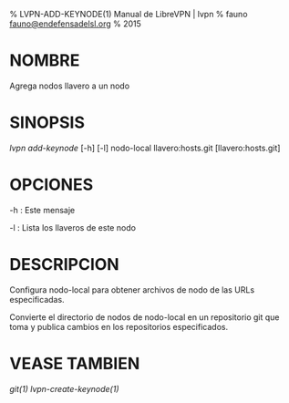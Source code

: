 % LVPN-ADD-KEYNODE(1) Manual de LibreVPN | lvpn
% fauno <fauno@endefensadelsl.org>
% 2015

# NOMBRE

Agrega nodos llavero a un nodo


# SINOPSIS

_lvpn add-keynode_ [-h] [-l] nodo-local llavero:hosts.git [llavero:hosts.git]


# OPCIONES

-h
:    Este mensaje

-l
:    Lista los llaveros de este nodo


# DESCRIPCION

Configura nodo-local para obtener archivos de nodo de las URLs
especificadas.

Convierte el directorio de nodos de nodo-local en un repositorio git que
toma y publica cambios en los repositorios especificados.


# VEASE TAMBIEN

_git(1)_ _lvpn-create-keynode(1)_

